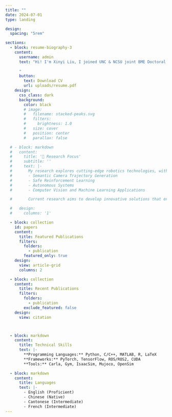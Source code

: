 ```yaml
---
title: ""
date: 2024-07-01
type: landing

design:
  spacing: "5rem"

sections:
  - block: resume-biography-3
    content:
      username: admin
      text: "Hi! I'm Xinyi Liu, I joined UNC & NCSU joint BME Doctoral program in the Fall of 2024. I previously worked on algorithms that enable powered prosthetic legs to automatically avoid trips. My research interests currently focus on reinforcement learning deployed on real robotics systems.
      
      "
      button:
        text: Download CV
        url: uploads/resume.pdf
    design:
      css_class: dark
      background:
        color: black
        # image:
        #   filename: stacked-peaks.svg
        #   filters:
        #     brightness: 1.0
        #   size: cover
        #   position: center
        #   parallax: false

  # - block: markdown
  #   content:
  #     title: '🤖 Research Focus'
  #     subtitle: ''
  #     text: |-
  #       My research explores cutting-edge robotics technologies, with a particular emphasis on:
  #       - Semantic Camera Trajectory Generation
  #       - Safe Reinforcement Learning
  #       - Autonomous Systems
  #       - Computer Vision and Machine Learning Applications

  #       Current research aims to develop innovative solutions that enhance robotic perception, decision-making, and interaction capabilities.

  #   design:
  #     columns: '1'

  - block: collection
    id: papers
    content:
      title: Featured Publications
      filters:
        folders:
          - publication
        featured_only: true
    design:
      view: article-grid
      columns: 2

  - block: collection
    content:
      title: Recent Publications
      filters:
        folders:
          - publication
        exclude_featured: false
    design:
      view: citation



  - block: markdown
    content:
      title: Technical Skills
      text: |-
        **Programming Languages:** Python, C/C++, MATLAB, R, LaTeX
        **Frameworks:** PyTorch, TensorFlow, ROS/ROS2, CUDA
        **Tools:** Carla, Gym, IsaacSim, Mujoco, OpenSim

  - block: markdown
    content:
      title: Languages
      text: |-
        - English (Proficient)
        - Chinese (Native)
        - Cantonese (Intermediate)
        - French (Intermediate)
---
```

